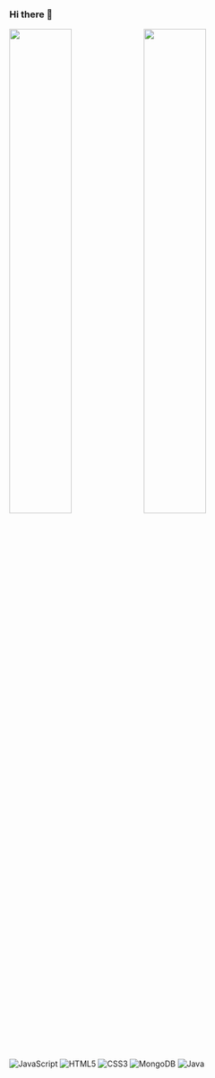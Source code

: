 ### Hi there 👋


<img align="left" width="47%" src= "https://github-readme-stats.vercel.app/api?username=ErmiyasHailemichael&show_icons=true&theme=radical" />

<img align="left" width="47%" src= "https://github-readme-stats.vercel.app/api/top-langs/?username=ErmiyasHailemichael&layout=compact" />


![JavaScript](https://img.shields.io/badge/javascript-%23323330.svg?style=for-the-badge&logo=javascript&logoColor=%23F7DF1E)
![HTML5](https://img.shields.io/badge/html5-%23E34F26.svg?style=for-the-badge&logo=html5&logoColor=white)
![CSS3](https://img.shields.io/badge/css3-%231572B6.svg?style=for-the-badge&logo=css3&logoColor=white)
![MongoDB](https://img.shields.io/badge/MongoDB-%234ea94b.svg?style=for-the-badge&logo=mongodb&logoColor=white)
![Java](https://img.shields.io/badge/java-%23ED8B00.svg?style=for-the-badge&logo=openjdk&logoColor=white)
